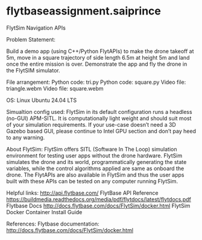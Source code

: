 # flytbaseassignment.saiprince
FlytSim Navigation APIs

Problem Statement:

Build a demo app (using C++/Python FlytAPIs) to make the drone takeoff at 5m, move in a square trajectory of side length 6.5m at height 5m and land once the entire mission is over. Demonstrate the app and fly the drone in the FlytSIM simulator.

File arrangement: Python code: tri.py Python code: square.py Video file: triangle.webm Video file: square.webm

OS: Linux Ubuntu 24.04 LTS

Simualtion config used: FlytSim in its default configuration runs a headless (no-GUI) APM-SITL. It is computationally light weight and should suit most of your simulation requirements. If your use-case doesn’t need a 3D Gazebo based GUI, please continue to Intel GPU section and don’t pay heed to any warning.

About FlytSim: FlytSim offers SITL (Software In The Loop) simulation environment for testing user apps without the drone hardware. FlytSim simulates the drone and its world, programmatically generating the state variables, while the control algorithms applied are same as onboard the drone. The FlytAPIs are also available in FlytSim and thus the user apps built with these APIs can be tested on any computer running FlytSim.

Helpful links: http://api.flytbase.com/ FlytBase API Reference https://buildmedia.readthedocs.org/media/pdf/flytdocs/latest/flytdocs.pdf Flytbase Docs http://docs.flytbase.com/docs/FlytSim/docker.html FlytSim Docker Container Install Guide

References: Flytbase documentation: http://docs.flytbase.com/docs/FlytSim/docker.html
